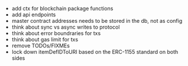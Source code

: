 - add ctx for blockchain package functions
- add api endpoints
- master contract addresses needs to be stored in the db, not as config
- think about sync vs async writes to protocol
- think about error boundraries for txs
- think about gas limit for txs
- remove TODOs/FIXMEs
- lock down itemDefIDToURI based on the ERC-1155 standard on both sides
